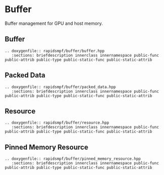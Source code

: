 # Buffer

Buffer management for GPU and host memory.

## Buffer

```{eval-rst}
.. doxygenfile:: rapidsmpf/buffer/buffer.hpp
   :sections: briefdescription innerclass innernamespace public-func public-attrib public-type public-static-func public-static-attrib
```

## Packed Data

```{eval-rst}
.. doxygenfile:: rapidsmpf/buffer/packed_data.hpp
   :sections: briefdescription innerclass innernamespace public-func public-attrib public-type public-static-func public-static-attrib
```

## Resource

```{eval-rst}
.. doxygenfile:: rapidsmpf/buffer/resource.hpp
   :sections: briefdescription innerclass innernamespace public-func public-attrib public-type public-static-func public-static-attrib
```

## Pinned Memory Resource

```{eval-rst}
.. doxygenfile:: rapidsmpf/buffer/pinned_memory_resource.hpp
   :sections: briefdescription innerclass innernamespace public-func public-attrib public-type public-static-func public-static-attrib
```

